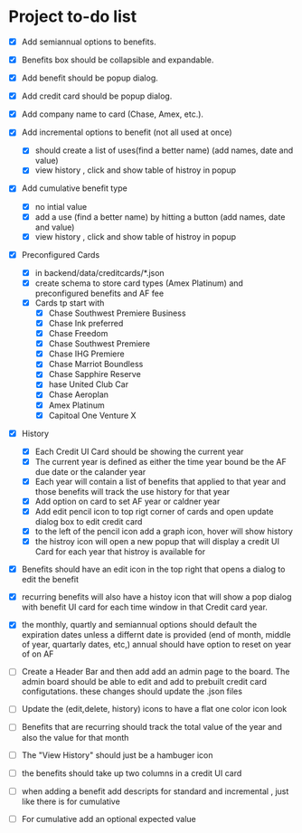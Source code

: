 # Project to-do list


- [x] Add semiannual options to benefits.
- [x] Benefits box should be collapsible and expandable.
- [x] Add benefit should be popup dialog.
- [x] Add credit card should be popup dialog.
- [x] Add company name to card (Chase, Amex, etc.).
- [x] Add incremental options to benefit (not all used at once)
    - [x] should create a list of uses(find a better name) (add names, date and value)
    - [x] view history , click and show table of histroy in popup
- [x] Add cumulative benefit type
    - [x] no intial value
    - [x] add a use (find a better name)  by hitting a button (add names, date and value)
    - [x] view history , click and show table of histroy in popup
- [x] Preconfigured Cards 
    - [x] in backend/data/creditcards/*.json
    - [x] create schema to store card types (Amex Platinum) and preconfigured benefits and AF fee
    - [x] Cards tp start with
        - [x] Chase Southwest Premiere Business 
        - [x] Chase Ink preferred  
        - [x] Chase Freedom
        - [x] Chase Southwest Premiere
        - [x] Chase IHG Premiere
        - [x] Chase Marriot Boundless
        - [x] Chase Sapphire Reserve
        - [x] hase United Club Car
        - [x] Chase Aeroplan
        - [x] Amex Platinum
        - [x] Capitoal One Venture X
- [x] History
    - [x] Each Credit UI Card should be showing the current year
    - [x] The current year is defined as either the time year bound be the AF due date or the calander year
    - [x] Each year will contain a list of benefits that applied to that year and those benefits will track the use history for that year
    - [x] Add option on card to set AF year or caldner year
    - [x] Add edit pencil icon to top rigt corner of cards and open update dialog box to edit credit card
    - [x] to the left of the pencil icon add a graph icon, hover will show history
    - [x] the histroy icon will open a new popup that will display a credit UI Card for each year that histroy is available for
- [x] Benefits should have an edit icon in the top right that opens a dialog to edit the benefit
- [x] recurring benefits will also have a histoy icon that will show a pop dialog with benefit UI card for each time window in that Credit card year.
- [x] the monthly, quartly and semiannual options should default the expiration dates unless a differnt date is provided (end of month, middle of year, quartarly dates, etc,) annual should have option to reset on year of on AF
- [ ] Create a Header  Bar and then add add an admin page to the board. The admin board should be able to edit and add to prebuilt credit card configutations. these changes should update the .json files
- [ ] Update the (edit,delete, history) icons to have a flat one color icon look
- [ ] Benefits that are recurring should track the total value of the year and also the value for that month
- [ ] The "View History"  should just be a hambuger icon
- [ ] the benefits should take up two columns in a credit UI card
- [ ] when adding a benefit add descripts for standard and incremental , just like there is for cumulative
- [ ] For cumulative add an optional expected value





